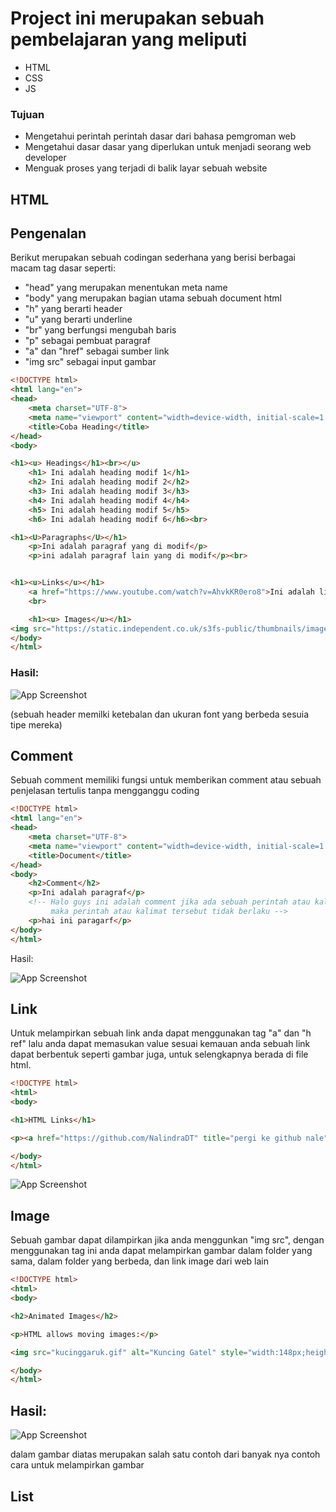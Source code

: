 
# Project ini merupakan sebuah pembelajaran yang meliputi

 - HTML
 - CSS
 - JS
 
 ### Tujuan
 - Mengetahui perintah perintah dasar dari bahasa pemgroman web
 - Mengetahui dasar dasar yang diperlukan untuk menjadi seorang web developer
 - Menguak proses yang terjadi di balik layar sebuah website


 ## HTML

 
## Pengenalan
Berikut merupakan sebuah codingan sederhana yang berisi berbagai macam tag dasar seperti:
- "head" yang merupakan menentukan meta name
- "body" yang merupakan bagian utama sebuah document html
- "h" yang berarti header
- "u" yang berarti underline
- "br" yang berfungsi mengubah baris
- "p" sebagai pembuat paragraf
- "a" dan "href" sebagai sumber link
- "img src" sebagai input gambar

```html
<!DOCTYPE html>
<html lang="en">
<head>
    <meta charset="UTF-8">
    <meta name="viewport" content="width=device-width, initial-scale=1.0">
    <title>Coba Heading</title>
</head>
<body>

<h1><u> Headings</h1><br></u>
    <h1> Ini adalah heading modif 1</h1>
    <h2> Ini adalah heading modif 2</h2>
    <h3> Ini adalah heading modif 3</h3>
    <h4> Ini adalah heading modif 4</h4>
    <h5> Ini adalah heading modif 5</h5>
    <h6> Ini adalah heading modif 6</h6><br>

<h1><U>Paragraphs</U></h1>
    <p>Ini adalah paragraf yang di modif</p>
    <p>ini adalah paragraf lain yang di modif</p><br>


<h1><u>Links</u></h1>
    <a href="https://www.youtube.com/watch?v=AhvkKR0ero8">Ini adalah link video kali uchis</a><br>
    <br>

    <h1><u> Images</u></h1>
<img src="https://static.independent.co.uk/s3fs-public/thumbnails/image/2020/07/23/17/jesse-lingard.jpg" width="300" height="300">
</body>
</html>
```

### Hasil:

![App Screenshot](https://via.placeholder.com/468x300?text=App+Screenshot+Here)

(sebuah header memilki ketebalan dan ukuran font yang berbeda sesuia tipe mereka)

## Comment
Sebuah comment memiliki fungsi untuk memberikan comment atau sebuah penjelasan tertulis tanpa mengganggu coding

```html
<!DOCTYPE html>
<html lang="en">
<head>
    <meta charset="UTF-8">
    <meta name="viewport" content="width=device-width, initial-scale=1.0">
    <title>Document</title>
</head>
<body>
    <h2>Comment</h2>
    <p>Ini adalah paragraf</p>
    <!-- Halo guys ini adalah comment jika ada sebuah perintah atau kalimat yang memasuki jangkauan comment
         maka perintah atau kalimat tersebut tidak berlaku -->
    <p>hai ini paragarf</p>
</body>
</html>
```

Hasil:

![App Screenshot](https://via.placeholder.com/468x300?text=App+Screenshot+Here)


## Link
Untuk melampirkan sebuah link anda dapat menggunakan tag "a" dan "h ref" lalu anda dapat memasukan value sesuai kemauan anda
sebuah link dapat berbentuk seperti gambar juga, untuk selengkapnya berada di file html.

```html
<!DOCTYPE html>
<html>
<body>

<h1>HTML Links</h1>

<p><a href="https://github.com/NalindraDT" title="pergi ke github nale">Visit my github</a></p>

</body>
</html>

```

![App Screenshot](https://via.placeholder.com/468x300?text=App+Screenshot+Here)

## Image

Sebuah gambar dapat dilampirkan jika anda menggunkan "img src", dengan menggunakan tag ini anda dapat melampirkan gambar dalam folder yang sama,
dalam folder yang berbeda, dan link image dari web lain

```html
<!DOCTYPE html>
<html>
<body>

<h2>Animated Images</h2>

<p>HTML allows moving images:</p>

<img src="kucinggaruk.gif" alt="Kuncing Gatel" style="width:148px;height:148px;">

</body>
</html>

```
## Hasil:

![App Screenshot](https://via.placeholder.com/468x300?text=App+Screenshot+Here)

dalam gambar diatas merupakan salah satu contoh dari banyak nya contoh cara untuk melampirkan gambar


## List




